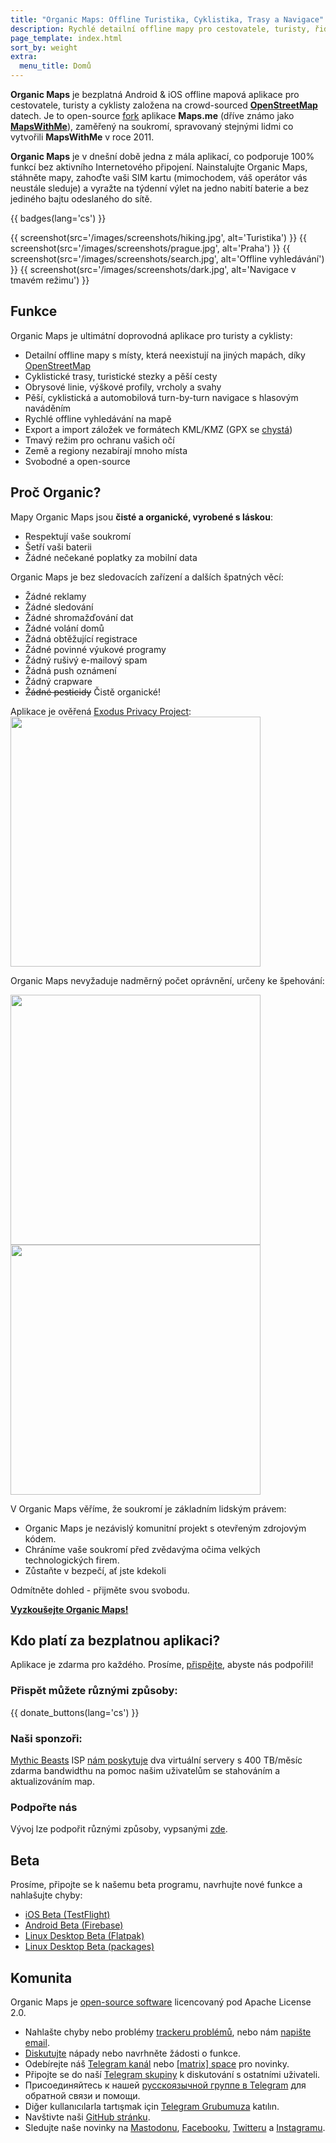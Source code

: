```yaml
---
title: "Organic Maps: Offline Turistika, Cyklistika, Trasy a Navigace"
description: Rychlé detailní offline mapy pro cestovatele, turisty, řidiče, a cyklisty vytvořené zakladateli aplikace MapsWithMe (Maps.Me).
page_template: index.html
sort_by: weight
extra:
  menu_title: Domů
---
```


**Organic Maps** je bezplatná Android & iOS offline mapová aplikace pro cestovatele, turisty a cyklisty založena na crowd-sourced
**[OpenStreetMap](https://www.openstreetmap.org)** datech.
Je to open-source [fork](https://en.wikipedia.org/wiki/Fork_(software_development)) aplikace **Maps.me** (dříve známo jako [**MapsWithMe**](https://en.wikipedia.org/wiki/Maps.me)), zaměřený na soukromí, spravovaný stejnými lidmi co vytvořili **MapsWithMe** v roce 2011.

**Organic Maps** je v dnešní době jedna z mála aplikací, co podporuje 100% funkcí bez aktivního Internetového připojení. Nainstalujte Organic Maps, stáhněte mapy, zahoďte vaši SIM kartu (mimochodem, váš operátor vás neustále sleduje) a vyražte na týdenní výlet na jedno nabití baterie a bez jediného bajtu odeslaného do sítě.

{{ badges(lang='cs') }}

{{ screenshot(src='/images/screenshots/hiking.jpg', alt='Turistika') }}
{{ screenshot(src='/images/screenshots/prague.jpg', alt='Praha') }}
{{ screenshot(src='/images/screenshots/search.jpg', alt='Offline vyhledávání') }}
{{ screenshot(src='/images/screenshots/dark.jpg', alt='Navigace v tmavém režimu') }}

## Funkce

Organic Maps je ultimátní doprovodná aplikace pro turisty a cyklisty:

- Detailní offline mapy s místy, která neexistují na jiných mapách, díky [OpenStreetMap](https://osm.org)
- Cyklistické trasy, turistické stezky a pěší cesty
- Obrysové linie, výškové profily, vrcholy a svahy
- Pěší, cyklistická a automobilová turn-by-turn navigace s hlasovým naváděním
- Rychlé offline vyhledávání na mapě
- Export a import záložek ve formátech KML/KMZ (GPX se [chystá](https://github.com/organicmaps/organicmaps/issues/624))
- Tmavý režim pro ochranu vašich očí
- Země a regiony nezabírají mnoho místa
- Svobodné a open-source

## Proč Organic?

Mapy Organic Maps jsou <b>čisté a organické, vyrobené s láskou</b>:

- Respektují vaše soukromí
- Šetří vaši baterii
- Žádné nečekané poplatky za mobilní data

Organic Maps je bez sledovacích zařízení a dalších špatných věcí:

- Žádné reklamy
- Žádné sledování
- Žádné shromažďování dat
- Žádné volání domů
- Žádná obtěžující registrace
- Žádné povinné výukové programy
- Žádný rušivý e-mailový spam
- Žádná push oznámení
- Žádný crapware
- ~~Žádné pesticidy~~ Čistě organické!

Aplikace je ověřená <a href='https://reports.exodus-privacy.eu.org/en/reports/app.organicmaps/latest/'>Exodus Privacy Project</a>:
<br/>
<img src='/images/privacy/exodus.png' width='400'>

Organic Maps nevyžaduje nadměrný počet oprávnění, určeny ke špehování:

<img src='/images/privacy/om.jpg' width='400'>
<img src='/images/privacy/mm.jpg' width='400'>

V Organic Maps věříme, že soukromí je základním lidským právem:

- Organic Maps je nezávislý komunitní projekt s otevřeným zdrojovým kódem.
- Chráníme vaše soukromí před zvědavýma očima velkých technologických firem.
- Zůstaňte v bezpečí, ať jste kdekoli

Odmítněte dohled - přijměte svou svobodu.


<a href="#install"><strong>Vyzkoušejte Organic Maps!</strong></a>

## Kdo platí za bezplatnou aplikaci?

Aplikace je zdarma pro každého. Prosíme, [přispějte](@/donate/index.cs.md), abyste nás podpořili!

### Přispět můžete různými způsoby:

{{ donate_buttons(lang='cs') }}

### Naši sponzoři:

[Mythic Beasts](https://www.mythic-beasts.com/) ISP [nám poskytuje](https://www.mythic-beasts.com/blog/2021/10/06/improving-the-world-bit-by-expensive-bit/)
dva virtuální servery s 400 TB/měsíc zdarma bandwidthu na pomoc našim uživatelům se stahováním a aktualizováním map.

### Podpořte nás

Vývoj lze podpořit různými způsoby, vypsanými [zde](@/support-us/index.cs.md).

## Beta

Prosíme, připojte se k našemu beta programu, navrhujte nové funkce a nahlašujte chyby:

- [iOS Beta (TestFlight)](https://testflight.apple.com/join/lrKCl08I)
- [Android Beta (Firebase)](https://appdistribution.firebase.dev/i/9ec3bca5e2b47373)
- [Linux Desktop Beta (Flatpak)](https://flathub.org/apps/details/app.organicmaps.desktop)
- [Linux Desktop Beta (packages)](https://repology.org/project/organicmaps/versions)

## Komunita

Organic Maps je [open-source software](https://github.com/organicmaps/organicmaps)
licencovaný pod Apache License 2.0.

- Nahlašte chyby nebo problémy [trackeru problémů](https://github.com/organicmaps/organicmaps/issues), nebo nám [napište email](mailto:hello@organicmaps.app).
- [Diskutujte](https://github.com/organicmaps/organicmaps/discussions/categories/ideas) nápady nebo navrhněte žádosti o funkce.
- Odebírejte náš [Telegram kanál](https://t.me/OrganicMapsApp) nebo [[matrix] space](https://matrix.to/#/#organicmaps:matrix.org) pro novinky.
- Připojte se do naší [Telegram skupiny](https://t.me/OrganicMaps) k diskutování s ostatními uživateli.
- Присоединяйтесь к нашей [русскоязычной группе в Telegram](https://t.me/OrganicMapsRu) для обратной связи и помощи.
- Diğer kullanıcılarla tartışmak için [Telegram Grubumuza](https://t.me/OrganicMapsTR) katılın.
- Navštivte naši [GitHub stránku](https://github.com/organicmaps/organicmaps).
- Sledujte naše novinky na <a rel="me" href="https://fosstodon.org/@organicmaps">Mastodonu</a>, [Facebooku](https://facebook.com/OrganicMaps), [Twitteru](https://twitter.com/OrganicMapsApp) a
[Instagramu](https://instagram.com/organicmaps.app/).
